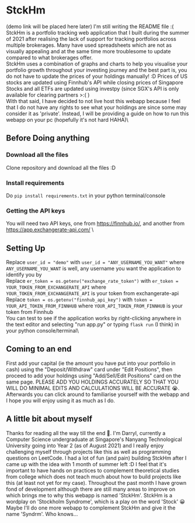 # StckHm
(demo link will be placed here later)
I'm still writing the README file :(\
StckHm is a portfolio tracking web application that I built during the summer of 2021 after realising the lack of support for tracking portfolios across multiple brokerages. Many have used spreadsheets which are not as visually appealing and at the same time more troublesome to update compared to what brokerages offer.\
StckHm uses a combination of graphs and charts to help you visualise your portfolio growth throughout your investing journey and the best part is, you do not have to update the prices of your holdings manually! :D Prices of US stocks are updated using Finnhub's API while closing prices of Singapore Stocks and all ETFs are updated using investpy (since SGX's API is only available for clearing partners >:( )\
With that said, I have decided to not live host this webapp because I feel that I do not have any rights to see what your holdings are since some may consider it as 'private'. Instead, I will be providing a guide on how to run this webapp on your pc (hopefully it's not hard HAHA)\

## Before Doing anything
### Download all the files
Clone repository and download all the files :D
### Install requirements
Do `pip install requirements.txt` in your python terminal/console
### Getting the API keys
You will need two API keys, one from https://finnhub.io/, and another from https://app.exchangerate-api.com/ \
## Setting Up
Replace `user_id = "demo"` with `user_id = "ANY_USERNAME_YOU_WANT"` where `ANY_USERNAME_YOU_WANT` is well, any username you want the application to identify you by\
Replace `er_token = os.getenv("exchange_rate_token")` with `er_token = YOUR_TOKEN_FROM_EXCHANGERATE_API` where `YOUR_TOKEN_FROM_EXCHANGERATE_API` is your token from exchangerate-api\
Replace `token = os.getenv("finnhub_api_key")` with `token = YOUR_API_TOKEN_FROM_FINNHUB` where `YOUR_API_TOKEN_FROM_FINNHUB` is your token from Finnhub\
You can test to see if the application works by right-clicking anywhere in the text editor and selecting "run app.py" or typing `flask run` (I think) in your python console/terminal\
## Coming to an end
First add your capital (ie the amount you have put into your portfolio in cash) using the "Deposit/Withdraw" card under "Edit Positions", then proceed to add your holdings using "Add/Sell/Edit Positions" card on the same page. PLEASE ADD YOU HOLDINGS ACCURATELY SO THAT YOU WILL DO MINIMAL EDITS AND CALCULATIONS WILL BE ACCURATE 😭.\
Afterwards you can click around to familiarise yourself with the webapp and I hope you will enjoy using it as much as I do.

## A little bit about myself
Thanks for reading all the way till the end 😬. I'm Darryl, currently a Computer Science undergraduate at Singapore's Nanyang Technological University going into Year 2 (as of August 2021) and I really enjoy challenging myself through projects like this as well as programming questions on LeetCode. I had a lot of fun (and pain) building StckHm after I came up with the idea with 1 month of summer left :D I feel that it's important to have hands on practices to complement theoretical studies from college which does not teach much about how to build projects like this (at least not yet for my case). Throughout the past month I have grown fond of development although there are still many areas to improve on which brings me to why this webapp is named 'StckHm'. StckHm is a wordplay on 'Stockholm Syndrome', which is a play on the word 'Stock' 😀 Maybe I'll do one more webapp to complement StckHm and give it the name 'Syndrm'. Who knows...
